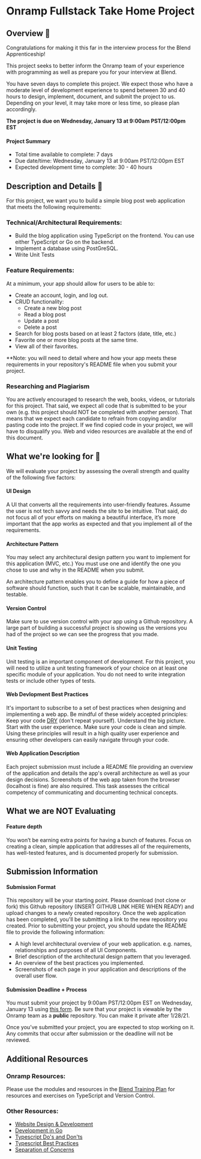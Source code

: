 # Onramp Fullstack Take Home Project

## Overview 🤖

Congratulations for making it this far in the interview process for the Blend Apprenticeship!

This project seeks to better inform the Onramp team of your experience with programming  as well as prepare you for your interview at Blend.

You have seven days to complete this project. We expect those who have a moderate level of development experience to spend between 30 and 40 hours to design, implement, document, and submit the project to us. Depending on your level, it may take more or less time, so please plan accordingly.

**The project is due on Wednesday, January 13 at 9:00am PST/12:00pm EST**

#### Project Summary 

- Total time available to complete: 7 days
- Due date/time: Wednesday, January 13 at 9:00am PST/12:00pm EST
- Expected development time to complete: 30 - 40 hours 

## Description and Details 🔎

For this project, we want you to build a simple blog post web application that meets the following requirements:

### Technical/Architectural Requirements:

- Build the blog application using TypeScript on the frontend. You can use either TypeScript or Go on the backend. 
- Implement a database using PostGreSQL.
- Write Unit Tests

### Feature Requirements: 

At a minimum, your app should allow for users to be able to:
- Create an account, login, and log out.
- CRUD functionality:
  - Create a new blog post
  - Read a blog post
  - Update a post
  - Delete a post
- Search for blog posts based on at least 2 factors (date, title, etc.)
- Favorite one or more blog posts at the same time.
- View all of their favorites.

**Note: you will need to detail where and how your app meets these requirements in your repository's README file when you submit your project. 

### Researching and Plagiarism

You are actively encouraged to research the web, books, videos, or tutorials for this project. That said, we expect all code that is submitted to be your own (e.g. this project should NOT be completed with another person). That means that we expect each candidate to refrain from copying and/or pasting code into the project. If we find copied code in your project, we will have to disqualify you. Web and video resources are available at the end of this document.

## What we're looking for 🌟

We will evaluate your project by assessing the overall strength and quality of the following five factors:

#### UI Design

A UI that converts all the requirements into user-friendly features. Assume the user is not tech savvy and needs the site to be intuitive. That said, do not focus all of your efforts on making a beautiful interface, it’s more important that the app works as expected and that you implement all of the requirements.

#### Architecture Pattern

You may select any architectural design pattern you want to implement for this application (MVC, etc.) You must use one and identify the one you chose to use and why in the README when you submit.

An architecture pattern enables you to define a guide for how a piece of software should function, such that it can be scalable, maintainable, and testable.

#### Version Control

Make sure to use version control with your app using a Github repository. 
A large part of building a successful project is showing us the versions you had of the project so we can see the progress that you made.

#### Unit Testing 

Unit testing is an important component of development. For this project, you will need to utilize a unit testing framework of your choice on at least one specific module of your application. You do not need to write integration tests or include other types of tests. 


#### Web Devlopment Best Practices 

It's important to subscribe to a set of best practices when designing and implementing a web app. Be mindful of these widely accepted principles:
Keep your code [DRY](https://code.tutsplus.com/tutorials/3-key-software-principles-you-must-understand--net-25161) (don't repeat yourself). 
Understand the big picture.
Start with the user experience.
Make sure your code is clean and simple.
Using these principles will result in a high quality user experience and ensuring other developers can easily navigate through your code.

#### Web Application Description 

Each project submission must include a README file providing an overview of the application and details the app's overall architecture as well as your design decisions. Screenshots of the web app taken from the browser (localhost is fine) are also required. This task assesses the critical competency of communicating and documenting technical concepts.

## What we are NOT Evaluating

#### Feature depth

You won’t be earning extra points for having a bunch of features. Focus on creating a clean, simple application that addresses all of the requirements, has well-tested features, and is documented properly for submission.

## Submission Information

#### Submission Format

This repository will be your starting point. Please download (not clone or fork) this Github repository (INSERT GITHUB LINK HERE WHEN READY) and upload changes to a newly created repository. Once the web application has been completed, you'll be submitting a link to the new repository you created. Prior to submitting your project, you should update the README file to provide the following information:
- A high level architectural overview of your web application. e.g. names, relationships and purposes of all UI Components.
- Brief description of the architectural design pattern that you leveraged.
- An overview of the best practices you implemented.
- Screenshots of each page in your application and descriptions of the overall user flow.


#### Submission Deadline + Process 

You must submit your project by 9:00am PST/12:00pm EST on Wednesday, January 13 using [this form](https://docs.google.com/forms/d/e/1FAIpQLSdtHMQzqCd1o8aVcFRbNfXOGTzijTJBMSaWvtNnx6CJbDEmJQ/viewform). Be sure that your project is viewable by the Onramp team as a **public** repository. You can make it private after 1/28/21.

Once you’ve submitted your project, you are expected to stop working on it. Any commits that occur after submission or the deadline will not be reviewed. 

## Additional Resources

### Onramp Resources: 

Please use the modules and resources in the [Blend Training Plan](https://www.onramp.io/training/5fce6ab55cd2a500174dc937) for resources and exercises on TypeScript and Version Control. 

### Other Resources: 

- [Website Design & Development](https://envisionitagency.com/blog/2018/04/best-practices-for-web-development/)
- [Development in Go](https://go.dev/solutions/webdev/)
- [Typescript Do's and Don'ts](https://www.typescriptlang.org/docs/handbook/declaration-files/do-s-and-don-ts.html)
- [Typescript Best Practices](https://engineering.zalando.com/posts/2019/02/typescript-best-practices.html)
- [Separation of Concerns](https://youtu.be/VtF6aebWe58)





